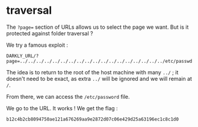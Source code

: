 # traversal

The `?page=` section of URLs allows us to select the page we want. But is it protected against folder traversal ?

We try a famous exploit :

```
DARKLY_URL/?page=../../../../../../../../../../../../../../../../../../etc/passwd
```

The idea is to return to the root of the host machine with many `../` ; it doesn't need to be exact, as extra `../` will be ignored and we will remain at `/`.

From there, we can access the `/etc/password` file.

We go to the URL. It works ! We get the flag :

```
b12c4b2cb8094750ae121a676269aa9e2872d07c06e429d25a63196ec1c8c1d0 
```
